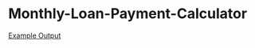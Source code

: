 # Monthly-Loan-Payment-Calculator

[Example Output](https://github.com/will-gebbie/Monthly-Loan-Payment-Calculator/blob/master/payment.PNG)
